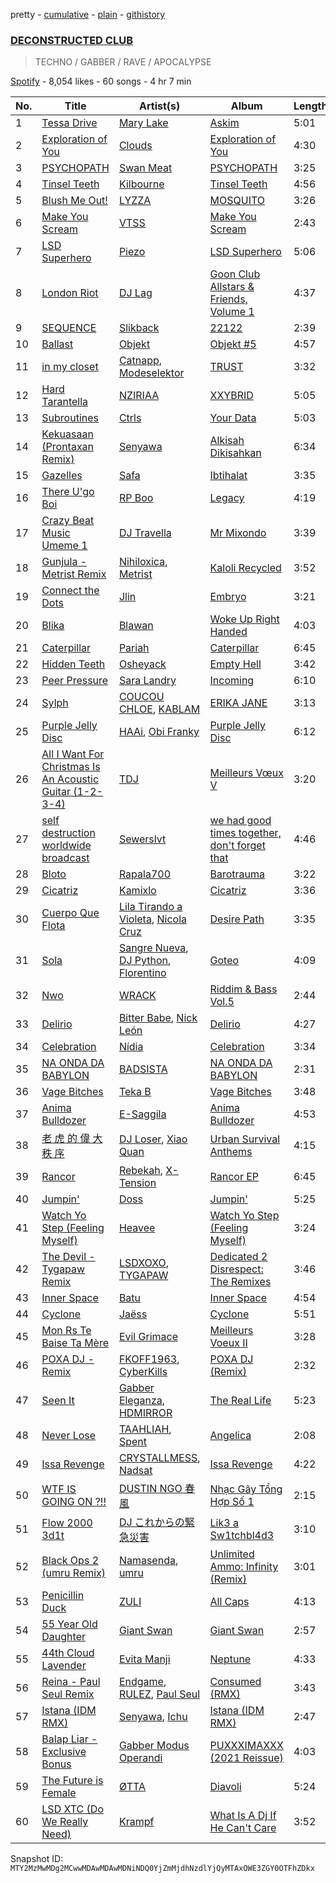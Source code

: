 pretty - [cumulative](/playlists/cumulative/37i9dQZF1DX0dHY5yaDQQD.md) - [plain](/playlists/plain/37i9dQZF1DX0dHY5yaDQQD) - [githistory](https://github.githistory.xyz/mackorone/spotify-playlist-archive/blob/main/playlists/plain/37i9dQZF1DX0dHY5yaDQQD)

### [DECONSTRUCTED CLUB](https://open.spotify.com/playlist/37i9dQZF1DX0dHY5yaDQQD)

> TECHNO / GABBER / RAVE / APOCALYPSE

[Spotify](https://open.spotify.com/user/spotify) - 8,054 likes - 60 songs - 4 hr 7 min

| No. | Title | Artist(s) | Album | Length |
|---|---|---|---|---|
| 1 | [Tessa Drive](https://open.spotify.com/track/2E2m43YG0IeM63KOghJCll) | [Mary Lake](https://open.spotify.com/artist/5bhoVKF8eORLen5Ls4ErRq) | [Askim](https://open.spotify.com/album/5DaaejX6Rn8CaMvjDokzEB) | 5:01 |
| 2 | [Exploration of You](https://open.spotify.com/track/6SYmM33C8qGztUgCzDOP8c) | [Clouds](https://open.spotify.com/artist/3f0kobRhjLIHJna3UsEqim) | [Exploration of You](https://open.spotify.com/album/4wqwwIRo6aWenhjkrMyShE) | 4:30 |
| 3 | [PSYCHOPATH](https://open.spotify.com/track/0X0adwHtGl66OjVSgC6qKt) | [Swan Meat](https://open.spotify.com/artist/20GBDDzRPgnhVRuIjkrSd6) | [PSYCHOPATH](https://open.spotify.com/album/3PuB3XXpz94FxTWSXVsILH) | 3:25 |
| 4 | [Tinsel Teeth](https://open.spotify.com/track/0uFX5UEW0EZfuIvyWWsbLk) | [Kilbourne](https://open.spotify.com/artist/2puJJyoBDCIvN9N7M4yRh3) | [Tinsel Teeth](https://open.spotify.com/album/15JsxKquneMjlzZGL0rfrn) | 4:56 |
| 5 | [Blush Me Out!](https://open.spotify.com/track/7At2LwoalVOj9MY9GH1EST) | [LYZZA](https://open.spotify.com/artist/57xaBKepmdqQ6BjXkiHa4B) | [MOSQUITO](https://open.spotify.com/album/4Kn8Km3RZWAM7LfK3bfrKK) | 3:26 |
| 6 | [Make You Scream](https://open.spotify.com/track/0EeMLsi9eUQokrejzb7WTH) | [VTSS](https://open.spotify.com/artist/0zo109NM3S7CqHpvlXwqEN) | [Make You Scream](https://open.spotify.com/album/6D7tuGipq3Q40SgM47rW46) | 2:43 |
| 7 | [LSD Superhero](https://open.spotify.com/track/68rF8EIqQhXAZUnT2z3vnF) | [Piezo](https://open.spotify.com/artist/4vr49Ycb253qEyUuXnlYaM) | [LSD Superhero](https://open.spotify.com/album/0UIe5wti37P33mVU499vL6) | 5:06 |
| 8 | [London Riot](https://open.spotify.com/track/03wYXX3B4koPUoEZj3F39d) | [DJ Lag](https://open.spotify.com/artist/1svX5cMlY22N60RxwzeJNO) | [Goon Club Allstars & Friends, Volume 1](https://open.spotify.com/album/4FyndPrM4ENuj3fHUK8jMA) | 4:37 |
| 9 | [SEQUENCE](https://open.spotify.com/track/3352NJ15FsCKvBfKKpUEyz) | [Slikback](https://open.spotify.com/artist/0NwRAG9DawUqqgur9925fA) | [22122](https://open.spotify.com/album/0mEMOUGU3MA2epy6Xk38Ai) | 2:39 |
| 10 | [Ballast](https://open.spotify.com/track/26UfYyC9eZyavP1oJ4Dpsg) | [Objekt](https://open.spotify.com/artist/44z1nVVXZE8d4njcQmQLWc) | [Objekt \#5](https://open.spotify.com/album/7g6AaylaH6MMPVYfX8QWqj) | 4:57 |
| 11 | [in my closet](https://open.spotify.com/track/2Tyz2yalMYgk9evio4Pc8W) | [Catnapp](https://open.spotify.com/artist/2W47Nby5KFaS1pdUt7qmCU), [Modeselektor](https://open.spotify.com/artist/2jYMYP2SVifgmzNRQJx3SJ) | [TRUST](https://open.spotify.com/album/558F6R7m4TZSKYb4xnANuF) | 3:32 |
| 12 | [Hard Tarantella](https://open.spotify.com/track/0XStJCyj4Q8eNtuyFcoifu) | [NZIRIAA](https://open.spotify.com/artist/708GD7wt7fEo1CrRTCfdld) | [XXYBRID](https://open.spotify.com/album/2uKd4O9RA1lWwetOeQZ31J) | 5:05 |
| 13 | [Subroutines](https://open.spotify.com/track/63mxkfFKoOlZclXgs7IbMs) | [Ctrls](https://open.spotify.com/artist/5PM5HE3CFA2qdDnVucPMRc) | [Your Data](https://open.spotify.com/album/6zZxNXfiYxofTYciOsGbYD) | 5:03 |
| 14 | [Kekuasaan \(Prontaxan Remix\)](https://open.spotify.com/track/5ZCUAO9sJoRi6t9g8k91Mg) | [Senyawa](https://open.spotify.com/artist/0F0QctWhGzgl1Ih560JzWJ) | [Alkisah Dikisahkan](https://open.spotify.com/album/2vWMINv5ZtiZsfiG2chFKI) | 6:34 |
| 15 | [Gazelles](https://open.spotify.com/track/5NXtSlE0fIxHedvt8bMlQd) | [Safa](https://open.spotify.com/artist/24Szdb46cXuW37aog0aosQ) | [Ibtihalat](https://open.spotify.com/album/3UYnjb0u2MQPEwkanjQzdr) | 3:35 |
| 16 | [There U'go Boi](https://open.spotify.com/track/5jeJMqYK9OionveErndSBa) | [RP Boo](https://open.spotify.com/artist/678aHai0twQ5ZJcqO1KYWl) | [Legacy](https://open.spotify.com/album/22G89plPWhZKj8fa87IiZl) | 4:19 |
| 17 | [Crazy Beat Music Umeme 1](https://open.spotify.com/track/7n18K8yKvsNAajjOraGwWy) | [DJ Travella](https://open.spotify.com/artist/0PD7wCo7ybcKXouWDCWgfW) | [Mr Mixondo](https://open.spotify.com/album/0xrUheYqInXx39HHCw4Uc7) | 3:39 |
| 18 | [Gunjula \- Metrist Remix](https://open.spotify.com/track/45QvvNFHcZpIYTRGdbWp4s) | [Nihiloxica](https://open.spotify.com/artist/5jh8Bu4TjUGzixND0q0mGL), [Metrist](https://open.spotify.com/artist/2EaMCfkZ07OvRk0w2UOEwg) | [Kaloli Recycled](https://open.spotify.com/album/27T0AEWnQ6RD554Qg40kLI) | 3:52 |
| 19 | [Connect the Dots](https://open.spotify.com/track/44Xk7oWSZ7tg42OIfuceNb) | [Jlin](https://open.spotify.com/artist/23QKqAkKwti9zBiac6RFBA) | [Embryo](https://open.spotify.com/album/1ryxYY4AE47xKcTo5X1gxw) | 3:21 |
| 20 | [Blika](https://open.spotify.com/track/5Jo4Y3kS3o6uXmtw5gHI2Z) | [Blawan](https://open.spotify.com/artist/64kN9EkSTHYhda2FupL0KI) | [Woke Up Right Handed](https://open.spotify.com/album/6aK9NotwcbuNOwn6i6aUdH) | 4:03 |
| 21 | [Caterpillar](https://open.spotify.com/track/1D9pnedQc6d7RSpvhiAcJs) | [Pariah](https://open.spotify.com/artist/0ZCB95QaI7Tgdnb2yU2iNg) | [Caterpillar](https://open.spotify.com/album/78eC74kKNglj7CDADZkkga) | 6:45 |
| 22 | [Hidden Teeth](https://open.spotify.com/track/5iFPLOnxNlBZqTHoqghuLw) | [Osheyack](https://open.spotify.com/artist/1juz0H48u94THg3gHf0rGE) | [Empty Hell](https://open.spotify.com/album/0NGXTrjqRMtXpguErqr9aK) | 3:42 |
| 23 | [Peer Pressure](https://open.spotify.com/track/0rCCdYPJO7N2vYWQihflBh) | [Sara Landry](https://open.spotify.com/artist/7eILArMiTFTQf8SEh5fFHK) | [Incoming](https://open.spotify.com/album/4iFbFjCa3Kc4zS6tkQ9dbO) | 6:10 |
| 24 | [Sylph](https://open.spotify.com/track/20XLvRLUpKvD4cHwScEemQ) | [COUCOU CHLOE](https://open.spotify.com/artist/5xmw3tD4MbvhA1ay1U0HEC), [KABLAM](https://open.spotify.com/artist/5NIwUZbLiRHu7rOFeDkKeX) | [ERIKA JANE](https://open.spotify.com/album/1mhpsVl1cwUzc55K5H92jQ) | 3:13 |
| 25 | [Purple Jelly Disc](https://open.spotify.com/track/5TV3iyQjjitXlJBdIfHvZj) | [HAAi](https://open.spotify.com/artist/0pkLgeB9j465x1QB2kRoy4), [Obi Franky](https://open.spotify.com/artist/7wcA5gBY4GRUDwcfyoj0p0) | [Purple Jelly Disc](https://open.spotify.com/album/2eq0YvJEfcPmQNA49DqlxD) | 6:12 |
| 26 | [All I Want For Christmas Is An Acoustic Guitar \(1\-2\-3\-4\)](https://open.spotify.com/track/058qbji24jQ1c8g1RYkDtA) | [TDJ](https://open.spotify.com/artist/540RtWfpQokIlaRgMDjU9v) | [Meilleurs Vœux V](https://open.spotify.com/album/3iJoM42qpzkJaLeHCah3bg) | 3:20 |
| 27 | [self destruction worldwide broadcast](https://open.spotify.com/track/3x8QKvIFop2DQQ4HMdEWKs) | [Sewerslvt](https://open.spotify.com/artist/30F64wQIHvLiFTGaNZ73nU) | [we had good times together, don't forget that](https://open.spotify.com/album/6Hs9pYq5ionwBpGAp6iqi9) | 4:46 |
| 28 | [Bloto](https://open.spotify.com/track/0CqXIsqFJakfr2AN5NRCUa) | [Rapala700](https://open.spotify.com/artist/2HXbJNbekm1NSPEhrW7iQ4) | [Barotrauma](https://open.spotify.com/album/79IMXVfdJVO1LGkiDpgQiK) | 3:22 |
| 29 | [Cicatriz](https://open.spotify.com/track/62yXOFrJ4ZBOxHFjYoL5kC) | [Kamixlo](https://open.spotify.com/artist/047OAyUhKioOpwIRFrRVfx) | [Cicatriz](https://open.spotify.com/album/5oscN40PXzyQuyrccT4vUE) | 3:36 |
| 30 | [Cuerpo Que Flota](https://open.spotify.com/track/4x9kOCgS6h3IBFZPR8asWe) | [Lila Tirando a Violeta](https://open.spotify.com/artist/1ZD9xcoRJKY4ldaV4UuAhx), [Nicola Cruz](https://open.spotify.com/artist/0OltT51j3hIkgaDJqqPzDn) | [Desire Path](https://open.spotify.com/album/4QMLBkfHh8ZrBLm3HGDx9V) | 3:35 |
| 31 | [Sola](https://open.spotify.com/track/2dTF9YQQT27wzJMZnaCcYh) | [Sangre Nueva](https://open.spotify.com/artist/0YmokPIhVketCTSXBRp20R), [DJ Python](https://open.spotify.com/artist/1LoZxxInSyuVFKSMAB4BPl), [Florentino](https://open.spotify.com/artist/1rhVQSyhxNOMN6RHi2sB44) | [Goteo](https://open.spotify.com/album/0bSLm9NcV2xx1cXNyQpy24) | 4:09 |
| 32 | [Nwo](https://open.spotify.com/track/1A9DNyoXLla5DfHn7QlmqP) | [WRACK](https://open.spotify.com/artist/531jePfiRr6KkBieOpGOiJ) | [Riddim & Bass Vol.5](https://open.spotify.com/album/3vNsvF3NhSP4i4VEd9ClA1) | 2:44 |
| 33 | [Delirio](https://open.spotify.com/track/6s3dcu8YI2WXvNIbxNvhsI) | [Bitter Babe](https://open.spotify.com/artist/59wTkFdKKx7y6z4PFfRGhW), [Nick León](https://open.spotify.com/artist/3qOGTt4eTeEkCn3efhAGu2) | [Delirio](https://open.spotify.com/album/5omKkUB5uhvSiiiyQQJiKM) | 4:27 |
| 34 | [Celebration](https://open.spotify.com/track/3arnc4CVmChiT1DdIS8ouh) | [Nídia](https://open.spotify.com/artist/3BKX2WA8UjZgTIJ2juyQ7G) | [Celebration](https://open.spotify.com/album/7uHdkPNSlZe5I4SRdpWats) | 3:34 |
| 35 | [NA ONDA DA BABYLON](https://open.spotify.com/track/7sdJOe7VarBOwUQOe11ulz) | [BADSISTA](https://open.spotify.com/artist/0KdLlx7p42yA7aftp3dgpb) | [NA ONDA DA BABYLON](https://open.spotify.com/album/0LPBWWdLpEEMkkcZNEuLnE) | 2:31 |
| 36 | [Vage Bitches](https://open.spotify.com/track/6UyActQccRdNgSl4NBpWi3) | [Teka B](https://open.spotify.com/artist/3KEG80EGTchOvuj431qFPP) | [Vage Bitches](https://open.spotify.com/album/25zgOvIWTNZ4a3AzFOvQum) | 3:48 |
| 37 | [Anima Bulldozer](https://open.spotify.com/track/72wyq8QWIuhKymg1uUm9kZ) | [E\-Saggila](https://open.spotify.com/artist/2TGknI5Y6WbbxgvzVodku6) | [Anima Bulldozer](https://open.spotify.com/album/4HgUZLNnquAVdgUUQJKcPz) | 4:53 |
| 38 | [老 虎 的 偉 大 秩 序](https://open.spotify.com/track/0fuqtc3YM6QNNqB5Z38HzC) | [DJ Loser](https://open.spotify.com/artist/2l0a4c7sJFzt6jwO6EWRMQ), [Xiao Quan](https://open.spotify.com/artist/7JEsfNuby8YWVvRyIzwsic) | [Urban Survival Anthems](https://open.spotify.com/album/5vABbDSWyYBAyjaXXReH53) | 4:15 |
| 39 | [Rancor](https://open.spotify.com/track/4ZvtoneuGescYoD6fIMREr) | [Rebekah](https://open.spotify.com/artist/7rmuxvt1D8dIU920lNcR67), [X\-Tension](https://open.spotify.com/artist/19QuWp2q7u0osyIjh9qQkD) | [Rancor EP](https://open.spotify.com/album/3XsZFScRqSPpkGz2YwSUxa) | 6:45 |
| 40 | [Jumpin'](https://open.spotify.com/track/3CjqPzG6sUMTzVAcA2bdKS) | [Doss](https://open.spotify.com/artist/7bQLFALIEawxhkyFiiLVhM) | [Jumpin'](https://open.spotify.com/album/2KGsOHUVxwWMfJ8g3WtTER) | 5:25 |
| 41 | [Watch Yo Step \(Feeling Myself\)](https://open.spotify.com/track/0toc37MmCG1dIhDIMrqkpv) | [Heavee](https://open.spotify.com/artist/3bTrwZAKTLYI9zozCH6zxw) | [Watch Yo Step \(Feeling Myself\)](https://open.spotify.com/album/5LFHnroRCCp9oSzpm4dciv) | 3:24 |
| 42 | [The Devil \- Tygapaw Remix](https://open.spotify.com/track/5ytwG3scRPVYVQLLFEntMv) | [LSDXOXO](https://open.spotify.com/artist/2M2blWl1LBN2UoxlJdaug2), [TYGAPAW](https://open.spotify.com/artist/2PyscWeidzp9QnSWc5QMBq) | [Dedicated 2 Disrespect: The Remixes](https://open.spotify.com/album/6uDLaQgGNwhEezAaj5HVC9) | 3:46 |
| 43 | [Inner Space](https://open.spotify.com/track/0Dw4p3CSXiUVSN7fmudVzN) | [Batu](https://open.spotify.com/artist/4WmdmK9wvEhtRChA2ko9Sr) | [Inner Space](https://open.spotify.com/album/06SKjebqZpbxztfjbSW9K4) | 4:54 |
| 44 | [Cyclone](https://open.spotify.com/track/4aPJXGbQzN8dSCamIHZmqS) | [Jaëss](https://open.spotify.com/artist/1ol36pNsmqP1XEfBruiIAQ) | [Cyclone](https://open.spotify.com/album/6RE1A5PWdZ6Klm706aaaFT) | 5:51 |
| 45 | [Mon Rs Te Baise Ta Mère](https://open.spotify.com/track/3yLJTuyqnf49Dh5uGQjI5d) | [Evil Grimace](https://open.spotify.com/artist/441WboQSNXQCGoWp7rsHWv) | [Meilleurs Voeux II](https://open.spotify.com/album/4eqTukktZFXijWQZ3kUfwA) | 3:28 |
| 46 | [POXA DJ \- Remix](https://open.spotify.com/track/6ihcHKye7vMhKxx9uYXhWd) | [FKOFF1963](https://open.spotify.com/artist/3EyGhcFA4SvnSkgDACAYot), [CyberKills](https://open.spotify.com/artist/0YYrMvekr8APmc9sIbIpx3) | [POXA DJ \(Remix\)](https://open.spotify.com/album/2PHuhaM6YZsqBHgVlLXJzu) | 2:32 |
| 47 | [Seen It](https://open.spotify.com/track/14c1rFCho6RWndKWojRNvb) | [Gabber Eleganza](https://open.spotify.com/artist/4rCySlHzijM0ZiFPx7tUhd), [HDMIRROR](https://open.spotify.com/artist/49iW3yJIUqMeeJ11DjC17a) | [The Real Life](https://open.spotify.com/album/5c9JaY89wzbPI7lEUB35P0) | 5:23 |
| 48 | [Never Lose](https://open.spotify.com/track/1h7iXNWxDvI5kgjqC7p8Ho) | [TAAHLIAH](https://open.spotify.com/artist/2pGARcnqDa3WoicxemVeqU), [Spent](https://open.spotify.com/artist/4D5DohcRoNQVTWDKb08Iy6) | [Angelica](https://open.spotify.com/album/2FRhqyhCl2pz7Bx7IiugOI) | 2:08 |
| 49 | [Issa Revenge](https://open.spotify.com/track/0ehrDpPGhgKJgZjtCeOG5j) | [CRYSTALLMESS](https://open.spotify.com/artist/5b4g39OmFtyQcwYLSHCvsC), [Nadsat](https://open.spotify.com/artist/234fDLEWLwgINiSqe7Pk2J) | [Issa Revenge](https://open.spotify.com/album/4BBO41wG3Z1DTJ3ndJDAGB) | 4:22 |
| 50 | [WTF IS GOING ON ?!!](https://open.spotify.com/track/2dSBesGwgrqtShbND6Iyfx) | [DUSTIN NGO 春風](https://open.spotify.com/artist/3Fabf8KEvf8dM7zFMgQ44d) | [Nhạc Gãy Tổng Hợp Số 1](https://open.spotify.com/album/1YS8Yd8Q1PBs8MaDUc6mvS) | 2:15 |
| 51 | [Flow 2000 3d1t](https://open.spotify.com/track/030ANS2a0fz7ZHOYgJ4QqX) | [DJ これからの緊急災害](https://open.spotify.com/artist/21JvpQxHFjIw2kTpjO6fJt) | [Lik3 a Sw1tchbl4d3](https://open.spotify.com/album/1XmynSr6kh5h0gOhyHW8bC) | 3:10 |
| 52 | [Black Ops 2 \(umru Remix\)](https://open.spotify.com/track/0o9BiuhZ8FSr3G1M3AgRup) | [Namasenda](https://open.spotify.com/artist/5T68nryXXOMNE2kVe61fKX), [umru](https://open.spotify.com/artist/2Ub06wAIR1hERODcCkKhzx) | [Unlimited Ammo: Infinity \(Remix\)](https://open.spotify.com/album/0hRCrpv98LWp86pYFGg1G9) | 3:01 |
| 53 | [Penicillin Duck](https://open.spotify.com/track/1g2x6EJ0mgmwgrfU0ockwr) | [ZULI](https://open.spotify.com/artist/5Kur13kkU4pOoNFAE8K0YF) | [All Caps](https://open.spotify.com/album/1sXHoAxzB4MG62AaSDPToo) | 4:13 |
| 54 | [55 Year Old Daughter](https://open.spotify.com/track/2tjxBGXtnZIn5b97sqiGS7) | [Giant Swan](https://open.spotify.com/artist/0Pb1JB8ps5wlHniYSgRnum) | [Giant Swan](https://open.spotify.com/album/7mqcy9ytfBE7ZV8gU3jLjo) | 2:57 |
| 55 | [44th Cloud Lavender](https://open.spotify.com/track/6ad2tz4WOhula9kBxNB1jP) | [Evita Manji](https://open.spotify.com/artist/3GJYQIEbjMlGeo4eXP8xqk) | [Neptune](https://open.spotify.com/album/7FcOUT8CZy3r7nc4IDm1is) | 4:33 |
| 56 | [Reina \- Paul Seul Remix](https://open.spotify.com/track/1hfGsN6LAKYmjiKcD6jVZ6) | [Endgame](https://open.spotify.com/artist/16M4eU9RDj8zsuVOHXjXhm), [RULEZ](https://open.spotify.com/artist/2LiLtKONjtY908Ls3DuAHf), [Paul Seul](https://open.spotify.com/artist/1sSdOYlIBpjKaysZ7BVVdi) | [Consumed \(RMX\)](https://open.spotify.com/album/2vPHN6PKnqlPak9XmzLgwU) | 3:43 |
| 57 | [Istana \(IDM RMX\)](https://open.spotify.com/track/6foMpRRFNAYDF7Urp1U0S0) | [Senyawa](https://open.spotify.com/artist/0F0QctWhGzgl1Ih560JzWJ), [Ichu](https://open.spotify.com/artist/4Nrx4iYjUxWY5oDUjYsSCP) | [Istana \(IDM RMX\)](https://open.spotify.com/album/0eWA0KAahNuDD0pozptZDO) | 2:47 |
| 58 | [Balap Liar \- Exclusive Bonus](https://open.spotify.com/track/59dFUvogvadU9MA3VirWq4) | [Gabber Modus Operandi](https://open.spotify.com/artist/4z8y2MjTFwLa73dABYP1io) | [PUXXXIMAXXX \(2021 Reissue\)](https://open.spotify.com/album/388G1WUjQyeQ9EYON6nOQs) | 4:03 |
| 59 | [The Future is Female](https://open.spotify.com/track/4V9UPaG4tajz9TQtTjPSOY) | [ØTTA](https://open.spotify.com/artist/13Mv9xsTvpgUxCdth9MWnG) | [Diavoli](https://open.spotify.com/album/5bGud6uErdBVZbwUqBlIvc) | 5:24 |
| 60 | [LSD XTC \(Do We Really Need\)](https://open.spotify.com/track/6wDwOzcVzg2HOKQk969a5Q) | [Krampf](https://open.spotify.com/artist/1sP5vDxtN8qBPTVxmUAhU9) | [What Is A Dj If He Can't Care](https://open.spotify.com/album/1qY7Th1XEsZFmgY1kPgg7O) | 3:52 |

Snapshot ID: `MTY2MzMwMDg2MCwwMDAwMDAwMDNiNDQ0YjZmMjdhNzdlYjQyMTAxOWE3ZGY0OTFhZDkx`
